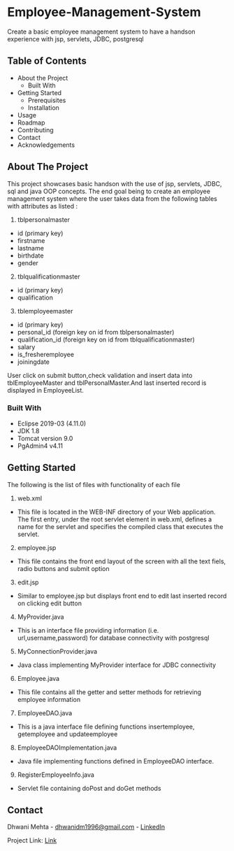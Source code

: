 # Employee-Management-System
Create a basic employee management system to have a handson experience with jsp, servlets, JDBC, postgresql



<!-- TABLE OF CONTENTS -->
## Table of Contents

* About the Project
  * Built With
* Getting Started
  * Prerequisites
  * Installation
* Usage
* Roadmap
* Contributing
* Contact
* Acknowledgements



<!-- ABOUT THE PROJECT -->
## About The Project
This project showcases basic handson with the use of jsp, servlets, JDBC, sql and java OOP concepts. The end goal being to create an employee management system where the user takes data from the following tables with attributes as listed :
1. tblpersonalmaster
 - id (primary key)
 - firstname
 - lastname
 - birthdate
 - gender

2. tblqualificationmaster
 - id (primary key)
 - qualification

3. tblemployeemaster
  - id (primary key)
  - personal_id (foreign key on id from tblpersonalmaster)
  - qualification_id (foreign key on id from tblqualificationmaster)
  - salary
  - is_fresheremployee
  - joiningdate
  
User click on submit button,check validation and insert data into tblEmployeeMaster and
tblPersonalMaster.And last inserted record is displayed in EmployeeList.

### Built With
* Eclipse 2019-03 (4.11.0)
* JDK 1.8
* Tomcat version 9.0
* PgAdmin4 v4.11

<!-- GETTING STARTED -->
## Getting Started
The following is the list of files with functionality of each file

1. web.xml
 - This file is located in the WEB-INF directory of your Web application. The first entry, under the root servlet element in web.xml, defines a name for the servlet and specifies the compiled class that executes the servlet. 
 
2. employee.jsp
 - This file contains the front end layout of the screen with all the text fiels, radio buttons and submit option 
 
3. edit.jsp
 - Similar to employee.jsp but displays front end to edit last inserted record on clicking edit button 
 
 4. MyProvider.java
  - This is an interface file providing information (i.e. url,username,password) for database connectivity with postgresql
  
 5. MyConnectionProvider.java
  - Java class implementing MyProvider interface for JDBC connectivity
  
 6. Employee.java
  - This file contains all the getter and setter methods for retrieving employee information
  
 7. EmployeeDAO.java 
  - This is a java interface file defining functions insertemployee, getemployee and updateemployee
  
 8. EmployeeDAOImplementation.java
  - Java file implementing functions defined in EmployeeDAO interface.
  
 9. RegisterEmployeeInfo.java
  - Servlet file containing doPost and doGet methods

<!-- CONTACT -->
## Contact

Dhwani Mehta - dhwanidm1996@gmail.com - [LinkedIn](https://www.linkedin.com/in/dhwani-mehta-b1a6a9129/)

Project Link: [Link](https://github.com/dhwani12345/Employee-Management-System)

